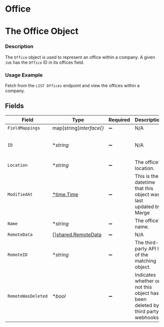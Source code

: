 # Office

# The Office Object
### Description
The `Office` object is used to represent an office within a company. A given `Job` has the `Office` ID in its offices field.
### Usage Example
Fetch from the `LIST Offices` endpoint and view the offices within a company.


## Fields

| Field                                                                          | Type                                                                           | Required                                                                       | Description                                                                    | Example                                                                        |
| ------------------------------------------------------------------------------ | ------------------------------------------------------------------------------ | ------------------------------------------------------------------------------ | ------------------------------------------------------------------------------ | ------------------------------------------------------------------------------ |
| `FieldMappings`                                                                | map[string]*interface{}*                                                       | :heavy_minus_sign:                                                             | N/A                                                                            | [object Object]                                                                |
| `ID`                                                                           | **string*                                                                      | :heavy_minus_sign:                                                             | N/A                                                                            | 9871b4a9-f5d2-4f3b-a66b-dfedbed42c46                                           |
| `Location`                                                                     | **string*                                                                      | :heavy_minus_sign:                                                             | The office's location.                                                         | Embarcadero Center 2                                                           |
| `ModifiedAt`                                                                   | [*time.Time](https://pkg.go.dev/time#Time)                                     | :heavy_minus_sign:                                                             | This is the datetime that this object was last updated by Merge                | 2021-10-16T00:00:00Z                                                           |
| `Name`                                                                         | **string*                                                                      | :heavy_minus_sign:                                                             | The office's name.                                                             | SF Office                                                                      |
| `RemoteData`                                                                   | [][shared.RemoteData](../../models/shared/remotedata.md)                       | :heavy_minus_sign:                                                             | N/A                                                                            | [object Object]                                                                |
| `RemoteID`                                                                     | **string*                                                                      | :heavy_minus_sign:                                                             | The third-party API ID of the matching object.                                 | 876556788                                                                      |
| `RemoteWasDeleted`                                                             | **bool*                                                                        | :heavy_minus_sign:                                                             | Indicates whether or not this object has been deleted by third party webhooks. |                                                                                |
